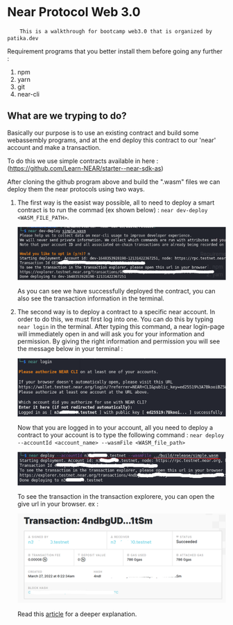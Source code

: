 # Near Protocol Web 3.0
		This is a walkthrough for bootcamp web3.0 that is organized by patika.dev

Requirement programs that you better install them before going any further :
1. npm	
2. yarn	
3. git	
4. near-cli		

## What are we tryping to do?
Basically our purpose is to use an existing contract and build some webassembly programs, and at the end deploy this contract to our 'near' account and make a transaction.

To do this we use simple contracts available in here : (https://github.com/Learn-NEAR/starter--near-sdk-as) 

After cloning the github program above and build the ".wasm" files we can deploy them the near protocols using two ways. 

1. The first way is the easist way possible, all to need to deploy a smart contract is to run the commad (ex shown below) : `near dev-deploy <WASM_FILE_PATH>`.
	
	![near_dev_deploy](./imgs/near_dev_deploy.png)
	
	As you can see we have successfully deployed the contract, you can also see the transaction information in the terminal.
	
2. The second way is to deploy a contract to a specific near account. In order to do this, we must first log into one. You can do this by typing `near login` in the terminal. After typing this command,  a near login-page will immediately open in  and will ask you for your information and permission. By giving the right information and permission you will see the message below in your terminal :
	
	![near_login](./imgs/near_login.png)
	
	Now that you are logged in to your account, all you need to deploy a contract to your account is to type the following command  :  `near deploy --accountId <account_name> --wasmFile <WASM_file_path>`
	
	![near_deploy](./imgs/near_deploy.png)
	
	To see the transaction in the transaction explorere, you can open the give url in your browser. ex :
	
	![transaction](./imgs/transaction.png)
	
	
	Read this [article](https://hackmd.io/@d3mage/prepare-for-ncd) for a deeper explanation.